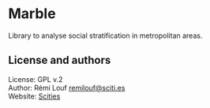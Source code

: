 # Marble

Library to analyse social stratification in metropolitan areas.

## License and authors

License: GPL v.2  
Author: Rémi Louf <remilouf@sciti.es>  
Website: [Scities](http://www.sciti.es)
